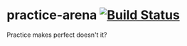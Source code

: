 # practice-arena [![Build Status](https://travis-ci.org/hooitong/practice-arena.svg?branch=master)](https://travis-ci.org/hooitong/practice-arena)
Practice makes perfect doesn't it?
